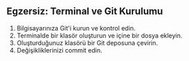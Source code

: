 ## **Egzersiz: Terminal ve Git Kurulumu**
1. Bilgisayarınıza Git'i kurun ve kontrol edin.
2. Terminalde bir klasör oluşturun ve içine bir dosya ekleyin.
3. Oluşturduğunuz klasörü bir Git deposuna çevirin.
4. Değişikliklerinizi commit edin.